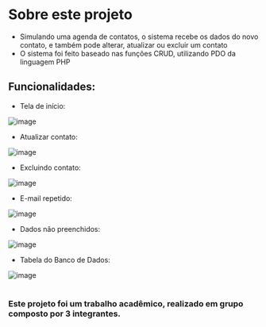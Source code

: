 # Sobre este projeto

- Simulando uma agenda de contatos, o sistema recebe os dados do novo contato, e também pode alterar, atualizar ou excluir um contato
- O sistema foi feito baseado nas funções CRUD, utilizando PDO da linguagem PHP

## Funcionalidades:

- Tela de início:

![image](https://user-images.githubusercontent.com/97055846/201999861-970ed981-a4fb-4595-b8ad-6709f2023123.png)

- Atualizar contato:

![image](https://user-images.githubusercontent.com/97055846/202000047-9f02a53f-38df-4b85-86c1-cfcc8f29db99.png)

- Excluindo contato:

![image](https://user-images.githubusercontent.com/97055846/202000129-8a9eabe1-bef6-4e32-b8ec-16a57528ae0d.png)

- E-mail repetido:

![image](https://user-images.githubusercontent.com/97055846/202000389-31bec25e-5ae0-4075-9669-efc7190b8680.png)

- Dados não preenchidos:

![image](https://user-images.githubusercontent.com/97055846/202000463-d55d0656-cfba-4a7f-abfa-b7f503c1bfb1.png)


- Tabela do Banco de Dados:

![image](https://user-images.githubusercontent.com/97055846/202001038-4e069a2d-d53d-4ba9-b03e-d8958bee3390.png)

#
### Este projeto foi um trabalho acadêmico, realizado em grupo composto por 3 integrantes.
